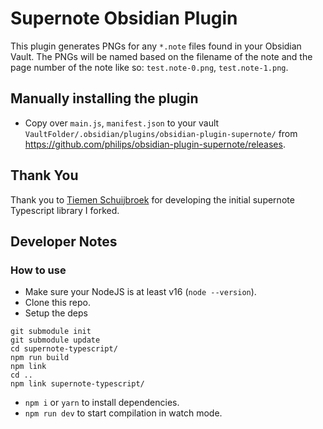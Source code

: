 # Supernote Obsidian Plugin

This plugin generates PNGs for any `*.note` files found in your Obsidian Vault. The PNGs will be named based on the filename of the note and the page number of the note like so: `test.note-0.png`, `test.note-1.png`.

## Manually installing the plugin

- Copy over `main.js`, `manifest.json` to your vault `VaultFolder/.obsidian/plugins/obsidian-plugin-supernote/` from https://github.com/philips/obsidian-plugin-supernote/releases.

## Thank You

Thank you to [Tiemen Schuijbroek](https://gitlab.com/Tiemen/supernote) for developing the initial supernote Typescript library I forked.

## Developer Notes

### How to use

- Make sure your NodeJS is at least v16 (`node --version`).
- Clone this repo.
- Setup the deps

```
git submodule init
git submodule update
cd supernote-typescript/
npm run build
npm link
cd ..
npm link supernote-typescript/
```

- `npm i` or `yarn` to install dependencies.
- `npm run dev` to start compilation in watch mode.


